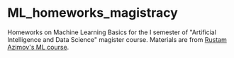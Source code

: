 # ML_homeworks_magistracy
Homeworks on Machine Learning Basics for the I semester of "Artificial Intelligence and Data Science" magister course. Materials are from [Rustam Azimov's ML course](https://github.com/rustam-azimov/ml-course).
